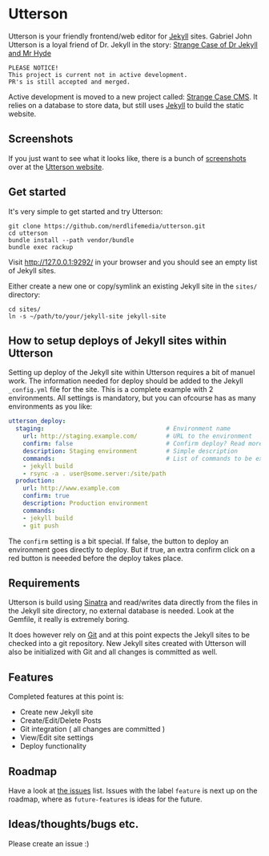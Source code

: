 # Utterson

Utterson is your friendly frontend/web editor for [Jekyll][jekyll] sites. Gabriel John Utterson is a loyal friend of Dr. Jekyll in the story: [Strange Case of Dr Jekyll and Mr Hyde][strange-case]

    PLEASE NOTICE!
    This project is current not in active development.
    PR's is still accepted and merged.

Active development is moved to a new project called: [Strange Case CMS](https://github.com/bitmand/strange-case). It relies on a database to store data, but still uses [Jekyll](http://jekyllrb.com) to build the static website.

## Screenshots

If you just want to see what it looks like, there is a bunch of [screenshots][screenshots] over at the [Utterson website][www].

## Get started

It's very simple to get started and try Utterson:

```shell
git clone https://github.com/nerdlifemedia/utterson.git
cd utterson
bundle install --path vendor/bundle
bundle exec rackup
```

Visit http://127.0.0.1:9292/ in your browser and you should see an empty list of Jekyll sites.

Either create a new one or copy/symlink an existing Jekyll site in the `sites/` directory:

```shell
cd sites/
ln -s ~/path/to/your/jekyll-site jekyll-site
```

## How to setup deploys of Jekyll sites within Utterson

Setting up deploy of the Jekyll site within Utterson requires a bit of manuel work. The information needed for deploy should be added to the Jekyll `_config.yml` file for the site. This is a complete example with 2 environments. All settings is mandatory, but you can ofcourse has as many environments as you like:

```yaml
utterson_deploy:
  staging:                                  # Environment name
    url: http://staging.example.com/        # URL to the environment
    confirm: false                          # Confirm deploy? Read more below
    description: Staging environment        # Simple description
    commands:                               # List of commands to be executed
    - jekyll build
    - rsync -a . user@some.server:/site/path
  production:
    url: http://www.example.com
    confirm: true
    description: Production environment
    commands:
    - jekyll build
    - git push
```

The `confirm` setting is a bit special. If false, the button to deploy an environment goes directly to deploy. But if true, an extra confirm click on a red button is neeeded before the deploy takes place.

## Requirements

Utterson is build using [Sinatra][sinatra] and read/writes data directly from the files in the Jekyll site directory, no external database is needed. Look at the Gemfile, it really is extremely boring.

It does however rely on [Git][git] and at this point expects the Jekyll sites to be checked into a git repository. New Jekyll sites created with Utterson will also be initialized with Git and all changes is committed as well.

## Features

Completed features at this point is:

 * Create new Jekyll site
 * Create/Edit/Delete Posts
 * Git integration ( all changes are committed )
 * View/Edit site settings
 * Deploy functionality

## Roadmap

Have a look at [the issues][issues] list. Issues with the label `feature` is next up on the roadmap, where as `future-features` is ideas for the future.

## Ideas/thoughts/bugs etc.

Please create an issue :)

[jekyll]:       http://jekyllrb.com/
[jekyll-files]: http://jekyllrb.com/docs/static-files/
[sinatra]:      http://www.sinatrarb.com/
[git]:          https://git-scm.com/
[strange-case]: https://en.wikipedia.org/wiki/Strange_Case_of_Dr_Jekyll_and_Mr_Hyde
[screenshots]:  http://gabriel-john.github.io/2015/12/21/utterson-screenshots.html
[www]:          http://gabriel-john.github.io/
[issues]:       https://github.com/gabriel-john/utterson/issues

